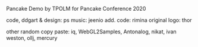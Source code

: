 Pancake Demo by TPOLM
for Pancake Conference 2020

code, ddgart & design: ps
music: jeenio
add. code: rimina
original logo: thor

other random copy paste: iq, WebGL2Samples, Antonalog, nikat, ivan weston, ollj, mercury